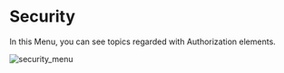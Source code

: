 # Security

In this Menu, you can see topics regarded with Authorization elements.

![security_menu](https://user-images.githubusercontent.com/30662690/63965906-38364100-ca68-11e9-9716-ba9dba8a2467.png)